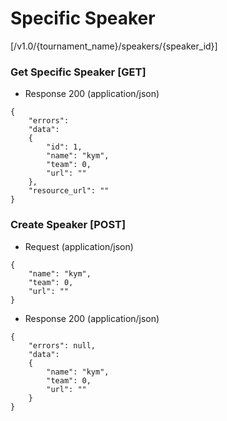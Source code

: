 # Specific Speaker 

[/v1.0/{tournament_name}/speakers/{speaker_id}]

### Get Specific Speaker [GET]

+ Response 200 (application/json)
```
{
    "errors":
    "data":
    {
        "id": 1,
        "name": "kym",
        "team": 0,
        "url": ""
    },
    "resource_url": ""
}
```
### Create Speaker [POST]

+ Request (application/json)
```
{
    "name": "kym",
    "team": 0,
    "url": ""
}
```
+ Response 200 (application/json)
```
{
	"errors": null,
	"data":
	{
	    "name": "kym",
	    "team": 0,
	    "url": ""
	}
}
```